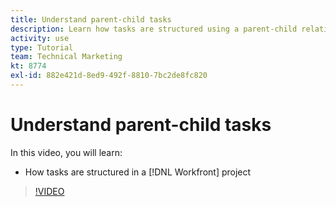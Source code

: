 ```yaml
---
title: Understand parent-child tasks
description: Learn how tasks are structured using a parent-child relationship in a [!DNL Adobe Workfront] project.
activity: use
type: Tutorial
team: Technical Marketing
kt: 8774
exl-id: 882e421d-8ed9-492f-8810-7bc2de8fc820
---
```

# Understand parent-child tasks

In this video, you will learn:

* How tasks are structured in a [!DNL Workfront] project

>[!VIDEO](https://video.tv.adobe.com/v/335087/?quality=12)
